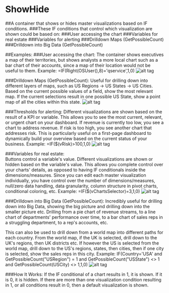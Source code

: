 # ShowHide
##A container that shows or hides master visualizations based on IF conditions. 
###These IF conditions that control which visualization are shown could be based on:
###User accessing the chart
###Variables for real estate
###Variables for alerting
###Drilldown Maps (GetPossibleCount)
###Drilldown into Big Data (GetPossibleCount)

##Examples:
###User accessing the chart: 
The container shows executives a map of their territories, but shows analysts a more local chart such as a bar chart of their accounts, since a map of their location would not be useful to them.
Example: =IF(Right(OSUser(),8)='qservice',1,0)
![alt tag](https://github.com/fadyheiba/ShowHide/blob/master/FEI-ShowHide/GIFs/ShowHide-Users.gif)

###Drilldown Maps (GetPossibleCount): 
Useful for drilling down into different layers of maps, such as US Regions -> US States -> US Cities. Based on the current possible values of a field, show the most relevant map. If the current selections result in one possible US State, show a point map of all the cities within this state.
![alt tag](https://github.com/fadyheiba/ShowHide/blob/master/FEI-ShowHide/GIFs/ShowHide-Drilldown.gif)

###Thresholds for alerting: 
Different visualizations are shown based on the result of a KPI or variable. This allows you to see the most current, relevant, or urgent chart on your dashboard. If revenue is currently too low, you see a chart to address revenue. If risk is too high, you see another chart that addresses risk. This is particularly useful on a first-page dashboard to dynamically build your overview based on the current status of your business.
Example: =IF($(vRisk)>100,1,0)
![alt tag](https://github.com/fadyheiba/ShowHide/blob/master/FEI-ShowHide/GIFs/ShowHide-Thresholds.gif)

###Variables for real estate:  
Buttons control a variable's value. Different visualizations are shown or hidden based on the variable's value.  This allows you complete control over your charts' details, as opposed to having IF conditionals inside the dimensions/measures. Since you can edit each master visualization individually, you have control over the number of dimensions/measures, null/zero data handling, data granularity, column structure in pivot charts, conditional coloring, etc.
Example: =IF($(vChartsSelector)=3,1,0)
![alt tag](https://github.com/fadyheiba/ShowHide/blob/master/FEI-ShowHide/GIFs/ShowHide-Buttons.gif)

###Drilldown into Big Data (GetPossibleCount): 
Incredibly useful for drilling down into Big Data, showing the big picture and drilling down into the smaller picture etc. Drilling from a pie chart of revenue streams, to a line chart of departments' performance over time, to a bar chart of sales reps in a struggling department, to a rep's accounts, etc.

This can also be used to drill down from a world map into different paths for each country. From the world map, if the UK is selected, drill down to the UK's regions, then UK districts etc. If however the US is selected from the world map, drill down to the US's regions, states, then cities, then if one city is selected, show the sales reps in this city.
Example: IF(Country='USA' and GetPossibleCount("USRegion") = 1 and GetPossibleCount("USState") <> 1 and GetPossibleCount(USCity) <> 1,1,0)
![alt tag](https://github.com/fadyheiba/ShowHide/blob/master/FEI-ShowHide/GIFs/ShowHide-Drilldown2.gif)

###How It Works:
If the IF conditional of a chart results in 1, it is shown. If it is 0, it is hidden. If there are more than one visualization condition resulting in 1, or all conditions result in 0, then a default visualization is shown.
